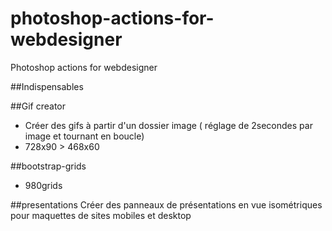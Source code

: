 photoshop-actions-for-webdesigner
=================================

Photoshop actions for webdesigner


##Indispensables

##Gif creator
+ Créer des gifs à partir d'un dossier image ( réglage de 2secondes par image et tournant en boucle)
+ 728x90 > 468x60 

##bootstrap-grids
+ 980grids

##presentations
Créer des panneaux de présentations en vue isométriques pour maquettes de sites mobiles et   desktop


